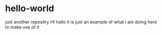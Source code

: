 # hello-world
just another repositry
HI hallo it is just an example of what i am doing here to make use of it
